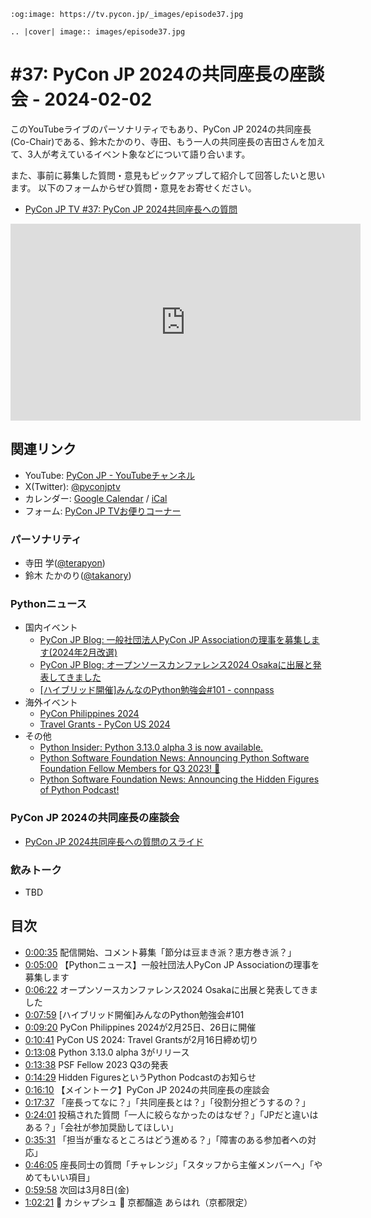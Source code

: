 ```{eval-rst}
:og:image: https://tv.pycon.jp/_images/episode37.jpg

.. |cover| image:: images/episode37.jpg
```

# #37: PyCon JP 2024の共同座長の座談会 - 2024-02-02

このYouTubeライブのパーソナリティでもあり、PyCon JP 2024の共同座長(Co-Chair)である、鈴木たかのり、寺田、もう一人の共同座長の吉田さんを加えて、3人が考えているイベント象などについて語り合います。

また、事前に募集した質問・意見もピックアップして紹介して回答したいと思います。
以下のフォームからぜひ質問・意見をお寄せください。

* [PyCon JP TV #37: PyCon JP 2024共同座長への質問](https://docs.google.com/forms/d/e/1FAIpQLSdAM1XPXwhKIJhgiZjJrRbDaeqQaymBw6HifZqNlUAQQGt7RQ/viewform)

<iframe width="560" height="315" src="https://www.youtube.com/embed/9Z7yiU6apCk?si=JkEi5uyC6dM-yUMo" title="YouTube video player" frameborder="0" allow="accelerometer; autoplay; clipboard-write; encrypted-media; gyroscope; picture-in-picture; web-share" allowfullscreen></iframe>

## 関連リンク

* YouTube: [PyCon JP - YouTubeチャンネル](https://www.youtube.com/user/PyConJP)
* X(Twitter): [@pyconjptv](https://twitter.com/pyconjptv)
* カレンダー: [Google Calendar](https://calendar.google.com/calendar/embed?src=tv%40pycon.jp&ctz=Asia%2FTokyo&mode=AGENDA) / [iCal](https://calendar.google.com/calendar/ical/tv%40pycon.jp/public/basic.ics)
* フォーム: [PyCon JP TVお便りコーナー](https://docs.google.com/forms/d/e/1FAIpQLSfvL4cKteAaG_czTXjofR83owyjXekG9GNDGC6-jRZCb_2HRw/viewform)

### パーソナリティ

* 寺田 学([@terapyon](https://twitter.com))
* 鈴木 たかのり([@takanory](https://twitter.com/takanory))

### Pythonニュース

* 国内イベント
  * [PyCon JP Blog: 一般社団法人PyCon JP Associationの理事を募集します(2024年2月改選)](https://pyconjp.blogspot.com/2024/01/board%20Members.html)
  * [PyCon JP Blog: オープンソースカンファレンス2024 Osakaに出展と発表してきました](https://pyconjp.blogspot.com/2024/01/blog-post.html)
  * [\[ハイブリッド開催\]みんなのPython勉強会#101 - connpass](https://startpython.connpass.com/event/305425/)
* 海外イベント
  * [PyCon Philippines 2024](https://pycon-2024.python.ph/)
  * [Travel Grants - PyCon US 2024](https://us.pycon.org/2024/attend/travel-grants/)
* その他
  * [Python Insider: Python 3.13.0 alpha 3 is now available.](https://pythoninsider.blogspot.com/2024/01/python-3130-alpha-3-is-now-available.html)
  * [Python Software Foundation News: Announcing Python Software Foundation Fellow Members for Q3 2023! 🎉](https://pyfound.blogspot.com/2024/01/announcing-python-software-foundation.html)
  * [Python Software Foundation News: Announcing the Hidden Figures of Python Podcast!](https://pyfound.blogspot.com/2023/12/announcing-hidden-figures-of-python-pypodcats.html)

### PyCon JP 2024の共同座長の座談会

* [PyCon JP 2024共同座長への質問のスライド](https://docs.google.com/presentation/d/1PnDDepkxp0Oy073QoYoGlpbXrp0hRK94luxXpNfoL8o/edit#slide=id.gc1d29de016_1_0)

### 飲みトーク

* TBD

## 目次

* [0:00:35](https://www.youtube.com/watch?v=9Z7yiU6apCk&t=35s) 配信開始、コメント募集「節分は豆まき派？恵方巻き派？」
* [0:05:00](https://www.youtube.com/watch?v=9Z7yiU6apCk&t=300s) 【Pythonニュース】一般社団法人PyCon JP Associationの理事を募集します
* [0:06:22](https://www.youtube.com/watch?v=9Z7yiU6apCk&t=382s) オープンソースカンファレンス2024 Osakaに出展と発表してきました
* [0:07:59](https://www.youtube.com/watch?v=9Z7yiU6apCk&t=479s) [ハイブリッド開催]みんなのPython勉強会#101
* [0:09:20](https://www.youtube.com/watch?v=9Z7yiU6apCk&t=560s) PyCon Philippines 2024が2月25日、26日に開催
* [0:10:41](https://www.youtube.com/watch?v=9Z7yiU6apCk&t=641s) PyCon US 2024: Travel Grantsが2月16日締め切り
* [0:13:08](https://www.youtube.com/watch?v=9Z7yiU6apCk&t=788s) Python 3.13.0 alpha 3がリリース
* [0:13:38](https://www.youtube.com/watch?v=9Z7yiU6apCk&t=818s) PSF Fellow 2023 Q3の発表
* [0:14:29](https://www.youtube.com/watch?v=9Z7yiU6apCk&t=869s) Hidden FiguresというPython Podcastのお知らせ
* [0:16:10](https://www.youtube.com/watch?v=9Z7yiU6apCk&t=970s) 【メイントーク】PyCon JP 2024の共同座長の座談会
* [0:17:37](https://www.youtube.com/watch?v=9Z7yiU6apCk&t=1057s) 「座長ってなに？」「共同座長とは？」「役割分担どうするの？」
* [0:24:01](https://www.youtube.com/watch?v=9Z7yiU6apCk&t=1441s) 投稿された質問「一人に絞らなかったのはなぜ？」「JPだと違いはある？」「会社が参加奨励してほしい」
* [0:35:31](https://www.youtube.com/watch?v=9Z7yiU6apCk&t=2131s) 「担当が重なるところはどう進める？」「障害のある参加者への対応」
* [0:46:05](https://www.youtube.com/watch?v=9Z7yiU6apCk&t=2765s) 座長同士の質問「チャレンジ」「スタッフから主催メンバーへ」「やめてもいい項目」
* [0:59:58](https://www.youtube.com/watch?v=9Z7yiU6apCk&t=3598s) 次回は3月8日(金)
* [1:02:21](https://www.youtube.com/watch?v=9Z7yiU6apCk&t=3741s) 🍻 カシャプシュ 🍺 京都醸造 あらはれ（京都限定）

